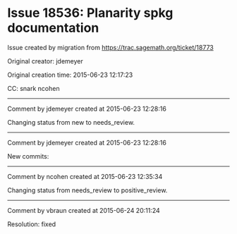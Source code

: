 # Issue 18536: Planarity spkg documentation

Issue created by migration from https://trac.sagemath.org/ticket/18773

Original creator: jdemeyer

Original creation time: 2015-06-23 12:17:23

CC:  snark ncohen




---

Comment by jdemeyer created at 2015-06-23 12:28:16

Changing status from new to needs_review.


---

Comment by jdemeyer created at 2015-06-23 12:28:16

New commits:


---

Comment by ncohen created at 2015-06-23 12:35:34

Changing status from needs_review to positive_review.


---

Comment by vbraun created at 2015-06-24 20:11:24

Resolution: fixed
